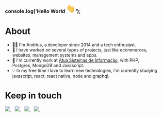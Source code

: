 ### console.log('Hello World <img src="https://raw.githubusercontent.com/andrius111/andrius111/master/wave.gif" width="30px">');

# About
- 👨‍💻 I'm Andrius, a developer since 2014 and a tech enthusiast.
- 💪 I have worked on several types of projects, just like ecommerces, websites, management systems and apps.
- 🔭 I'm currently work at [Atua Sistemas de Informação](https://www.atua.com.br/), with PHP, Postgres, MongoDB and Javascript.
- 💡 In my free time I love to learn new technologies, I'm currently studying javascript, react, react native, node and graphql.

# Keep in touch
<p>
  <a href="mailto:andrius.martini1994@gmail.com">
    <img src="https://img.shields.io/badge/gmail-%23D14836.svg?&style=for-the-badge&logo=gmail&logoColor=white">
  </a>&nbsp;&nbsp;

  <a href="https://www.linkedin.com/in/andrius-martini/" target="_blank">
    <img src="https://img.shields.io/badge/linkedin-%230077B5.svg?&style=for-the-badge&logo=linkedin&logoColor=white">
  </a>&nbsp;&nbsp;

  <a href="https://www.facebook.com/andrius.martini/" target="_blank">
    <img src="https://img.shields.io/badge/facebook-%231877F2.svg?&style=for-the-badge&logo=facebook&logoColor=white">
  </a>&nbsp;&nbsp;

  <a href="https://www.instagram.com/andrius.martini/" target="_blank">
    <img src="https://img.shields.io/badge/instagram-%23E4405F.svg?&style=for-the-badge&logo=instagram&logoColor=white">
  </a>&nbsp;&nbsp;
</p>
